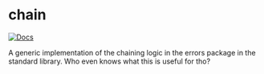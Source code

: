 # chain

[![Docs](https://godoc.org/github.com/rbranson/chain?status.svg)](https://pkg.go.dev/github.com/rbranson/chain)

A generic implementation of the chaining logic in the errors package in the
standard library. Who even knows what this is useful for tho?
